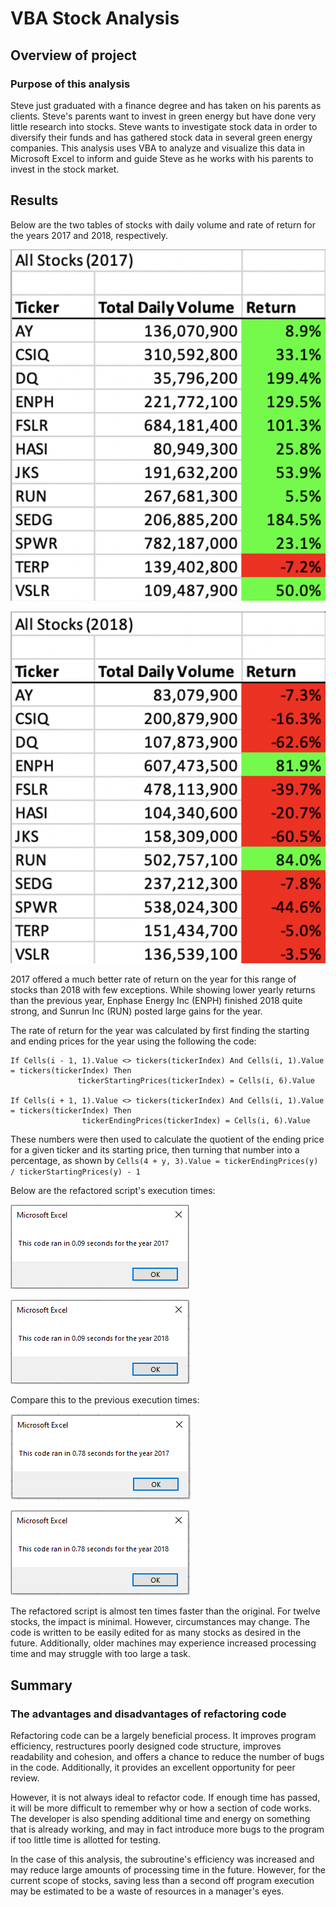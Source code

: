# VBA Stock Analysis
## Overview of project

### Purpose of this analysis
Steve just graduated with a finance degree and has taken on his parents as clients. Steve's parents want to invest in green energy but have done very little research into stocks. Steve wants to investigate stock data in order to diversify their funds and has gathered stock data in several green energy companies. This analysis uses VBA to analyze and visualize this data in Microsoft Excel to inform and guide Steve as he works with his parents to invest in the stock market.

## Results
Below are the two tables of stocks with daily volume and rate of return for the years 2017 and 2018, respectively.

![Stocks, 2017](https://github.com/ajkriegz/stock-analysis/blob/main/resources/2017_stock_analysis.png)

![Stocks, 2018](https://github.com/ajkriegz/stock-analysis/blob/main/resources/2018_stock_analysis.png)

2017 offered a much better rate of return on the year for this range of stocks than 2018 with few exceptions. While showing lower yearly returns than the previous year, Enphase Energy Inc (ENPH) finished 2018 quite strong, and Sunrun Inc (RUN) posted large gains for the year.

The rate of return for the year was calculated by first finding the starting and ending prices for the year using the following the code:
```
If Cells(i - 1, 1).Value <> tickers(tickerIndex) And Cells(i, 1).Value = tickers(tickerIndex) Then
               tickerStartingPrices(tickerIndex) = Cells(i, 6).Value

If Cells(i + 1, 1).Value <> tickers(tickerIndex) And Cells(i, 1).Value = tickers(tickerIndex) Then
                tickerEndingPrices(tickerIndex) = Cells(i, 6).Value
```

These numbers were then used to calculate the quotient of the ending price for a given ticker and its starting price, then turning that number into a percentage, as shown by `Cells(4 + y, 3).Value = tickerEndingPrices(y) / tickerStartingPrices(y) - 1`

Below are the refactored script's execution times:

![VBA refactored script run time for 2017](https://github.com/ajkriegz/stock-analysis/blob/main/resources/VBA_Challenge_2017.png)

![VBA refactored script run time for 2018](https://github.com/ajkriegz/stock-analysis/blob/main/resources/VBA_Challenge_2018.png)

Compare this to the previous execution times:

![Original script execution time, 2017](https://github.com/ajkriegz/stock-analysis/blob/main/resources/VBA_original_script_2017.png)

![Original script execution time, 2018](https://github.com/ajkriegz/stock-analysis/blob/main/resources/VBA_original_script_2018.png)

The refactored script is almost ten times faster than the original. For twelve stocks, the impact is minimal. However, circumstances may change. The code is written to be easily edited for as many stocks as desired in the future. Additionally, older machines may experience increased processing time and may struggle with too large a task.

## Summary

### The advantages and disadvantages of refactoring code

Refactoring code can be a largely beneficial process. It improves program efficiency, restructures poorly designed code structure, improves readability and cohesion, and offers a chance to reduce the number of bugs in the code. Additionally, it provides an excellent opportunity for peer review.

However, it is not always ideal to refactor code. If enough time has passed, it will be more difficult to remember why or how a section of code works. The developer is also spending additional time and energy on something that is already working, and may in fact introduce more bugs to the program if too little time is allotted for testing.

In the case of this analysis, the subroutine's efficiency was increased and may reduce large amounts of processing time in the future. However, for the current scope of stocks, saving less than a second off program execution may be estimated to be a waste of resources in a manager's eyes.

